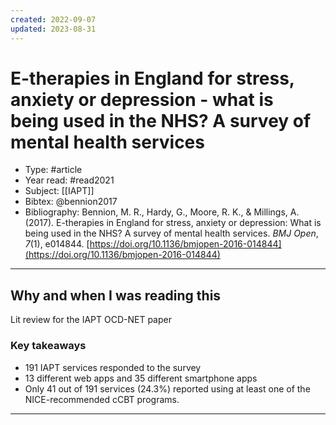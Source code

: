 ```yaml
---
created: 2022-09-07
updated: 2023-08-31
---
```

# E-therapies in England for stress, anxiety or depression - what is being used in the NHS? A survey of mental health services
* Type: #article
* Year read: #read2021
* Subject: [[IAPT]] 
* Bibtex: @bennion2017
* Bibliography: Bennion, M. R., Hardy, G., Moore, R. K., & Millings, A. (2017). E-therapies in England for stress, anxiety or depression: What is being used in the NHS? A survey of mental health services. _BMJ Open_, _7_(1), e014844. [https://doi.org/10.1136/bmjopen-2016-014844](https://doi.org/10.1136/bmjopen-2016-014844)
---
## Why and when I was reading this
Lit review for the IAPT OCD-NET paper

### Key takeaways
* 191 IAPT services responded to the survey
* 13 different web apps and 35 different smartphone apps
* Only 41 out of 191 services (24.3%) reported using at least one of the NICE-recommended cCBT programs.

---